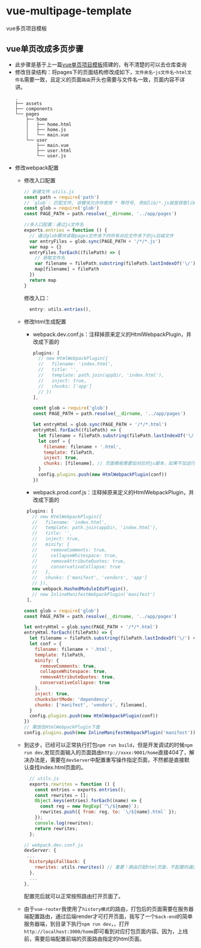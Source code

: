 # vue-multipage-template
vue多页项目模板

## vue单页改成多页步骤
- 此步骤是基于上一篇[vue单页项目模板](https://github.com/xurna/vue-template)搭建的，有不清楚的可以去仓库查询
- 修改目录结构：将pages下的页面结构修改成如下，`文件夹名`-`js文件名`-`html文件名`需要一致，且定义的页面`路由`开头也需要与文件名一致，页面内容不详讲。
  ```
  .
  ├── assets
  ├── components
  └── pages
      ├── home
      │   ├── home.html
      │   ├── home.js
      │   └── main.vue
      └── user
          ├── main.vue
          ├── user.html
          └── user.js
  ```
- 修改webpack配置
  - 修改入口配置
    ```js
    // 新建文件 utils.js
    const path = require('path')
    // `glob`: 匹配文件, 该模块允许你使用 * 等符号, 例如lib/*.js就是获取lib文件夹下的所有js后缀名的文件
    const glob = require('glob')
    const PAGE_PATH = path.resolve(__dirname, '../app/pages')

    //多入口配置：通过js文件名
    exports.entries = function () {
      // 通过glob模块读取pages文件夹下的所有对应文件夹下的js后缀文件
      var entryFiles = glob.sync(PAGE_PATH + '/*/*.js')
      var map = {}
      entryFiles.forEach((filePath) => {
        // 获取文件名
        var filename = filePath.substring(filePath.lastIndexOf('\/') + 1, filePath.lastIndexOf('.'))
        map[filename] = filePath
      })
      return map
    }
    ```
    修改入口：
    ```js
      entry: utils.entries(),
    ```
    
  - 修改html生成配置
    - webpack.dev.conf.js：注释掉原来定义的HtmlWebpackPlugin，并改成下面的
      ```js
      plugins: [
        // new HtmlWebpackPlugin({
        //   filename: 'index.html',
        //   title: '',
        //   template: path.join(appDir, 'index.html'),
        //   inject: true,
        //   chunks: ['app']
        // })
      ],
      ```
      ```js
      const glob = require('glob')
      const PAGE_PATH = path.resolve(__dirname, '../app/pages')

      let entryHtml = glob.sync(PAGE_PATH + '/*/*.html')
      entryHtml.forEach((filePath) => {
        let filename = filePath.substring(filePath.lastIndexOf('\/') + 1, filePath.lastIndexOf('.'))
        let conf = {
          filename: filename + '.html',
          template: filePath,
          inject: true,
          chunks: [filename], // 页面模板需要加对应的js脚本，如果不加这行则每个页面都会引入所有的js脚本
        }
        config.plugins.push(new HtmlWebpackPlugin(conf))
      })
      ```
    - webpack.prod.conf.js：注释掉原来定义的HtmlWebpackPlugin，并改成下面的
     ```js
      plugins: [
        // new HtmlWebpackPlugin({
        //   filename: 'index.html', 
        //   template: path.join(appDir, 'index.html'),
        //   title: '',
        //   inject: true,
        //   minify: {
        //     removeComments: true,
        //     collapseWhitespace: true,
        //     removeAttributeQuotes: true,
        //     conservativeCollapse: true
        //   },
        //   chunks: ['manifest', 'vendors', 'app']
        // }),
        new webpack.HashedModuleIdsPlugin(),
        // new InlineManifestWebpackPlugin('manifest') 
      ],
      ```
      ```js
      const glob = require('glob')
      const PAGE_PATH = path.resolve(__dirname, '../app/pages')

      let entryHtml = glob.sync(PAGE_PATH + '/*/*.html')
      entryHtml.forEach((filePath) => {
        let filename = filePath.substring(filePath.lastIndexOf('\/') + 1, filePath.lastIndexOf('.'))
        let conf = {
          filename: filename + '.html', 
          template: filePath,
          minify: {
            removeComments: true,
            collapseWhitespace: true,
            removeAttributeQuotes: true,
            conservativeCollapse: true
          },
          inject: true,
          chunksSortMode: 'dependency',
          chunks: ['manifest', 'vendors', filename],
        }
        config.plugins.push(new HtmlWebpackPlugin(conf))
      })
      // 需放在HtmlWebpackPlugin下面
      config.plugins.push(new InlineManifestWebpackPlugin('manifest'))
      ```
  - 到这步，已经可以正常执行打包`npm run build`，但是开发调试的时候`npm run dev`,发现页面输入的页面路由`http://xxxx:9001/home`直接404了，解决办法是，需要在`devServer`中配置重写操作指定页面，不然都是直接默认查找index.html页面的。
    ```js
      // utils.js
      exports.rewrites = function () {
        const entries = exports.entries();
        const rewrites = [];
        Object.keys(entries).forEach((name) => {
          const reg = new RegExp(`^\/${name}`);
          rewrites.push({ from: reg, to: `\/${name}.html` });
        });
        console.log(rewrites);
        return rewrites;
      };
    ```
    ```js
    // webpack.dev.conf.js
    devServer: {
     ...
      historyApiFallback: {
        rewrites: utils.rewrites() // 重要！路由匹配html页面，不配置则通过路由找不到页面
      }, 
      ...
    },

    ```
    配置完后就可以正常按照路由打开页面了。

  - 由于`vue-router`我使用了`history模式`的路由，打包后的页面需要在服务器端配置路由，通过后端render才可打开页面，我写了一个`back-end`的简单服务器端，到目录下执行`npm run dev`，，打开`http://localhost:3000/home`即可看到对应打包页面内容。因为，上线前，需要后端配置前端的页面路由指定的html页面。
